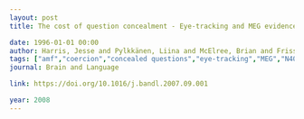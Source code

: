 ```yaml
---
layout: post
title: The cost of question concealment - Eye-tracking and MEG evidence

date: 1996-01-01 00:00
author: Harris, Jesse and Pylkkänen, Liina and McElree, Brian and Frisson, Steven
tags: ["amf","coercion","concealed questions","eye-tracking","MEG","N400","semantic composition"]
journal: Brain and Language

link: https://doi.org/10.1016/j.bandl.2007.09.001

year: 2008
---
```



